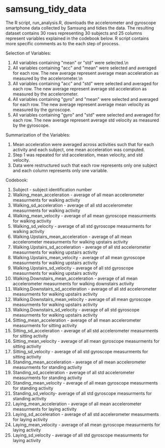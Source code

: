 # samsung_tidy_data
The R script, run_analysis.R, downloads the accelerometer and gyroscope smartphone data collected by Samsung and tidies the data. The resulting dataset contains 30 rows representing 30 subjects and 25 columns represent variables explained in the codebook below. R script contains more specific comments as to the each step of process.

Selection of Variables:
1. All variables containing "mean" or "std" were selected.\n
2. All variables containing "acc" and "mean" were selected and averaged for each row. The new average represent average mean acceleration as measured by the accelerometer.\n
3. All variables containing "acc" and "std" were selected and averaged for each row. The new average represent average std acceleration as measured by the accelerometer.
4. All variables containing "gyro" and "mean" were selected and averaged for each row. The new average represent average mean velocity as measured by the gyroscope.
5. All variables containing "gyro" and "std" were selected and averaged for each row. The new average represent average std velocity as measured by the gyroscope.

Summarization of the Variables:
1. Mean acceleration were averaged across activities such that for each activity and each subject, one mean acceleration was computed. 
2. Step 1 was repeated for std acceleration, mean velocity, and std velocity.
3. Data were restructured such that each row represents only one subject and each column represents only one variable.

Codebook:
1. Subject - subject identification number
2. Walking_mean_acceleration - average of all mean accelerometer measurments for walking activity
3. Walking_sd_acceleration - average of all std accelerometer measurments for walking activity
4. Walking_mean_velocity - average of all mean gyroscope measurments for walking activity
5. Walking_sd_velocity - average of all std gyroscope measurments for walking activity
6. Walking.Upstairs_mean_acceleration - average of all mean accelerometer measurments for walking upstairs activity
7. Walking.Upstairs_sd_acceleration - average of all std accelerometer measurments for walking upstairs activity
8. Walking.Upstairs_mean_velocity - average of all mean gyroscope measurments for walking upstairs activity
9. Walking.Upstairs_sd_velocity - average of all std gyroscope measurments for walking upstairs activity
10. Walking.Downstairs_mean_acceleration - average of all mean accelerometer measurments for walking downstairs activity
11. Walking.Downstairs_sd_acceleration - average of all std accelerometer measurments for walking upstairs activity
12. Walking.Downstairs_mean_velocity - average of all mean gyroscope measurments for walking upstairs activity
13. Walking.Downstairs_sd_velocity - average of all std gyroscope measurments for walking upstairs activity
14. Sitting_mean_acceleration - average of all mean accelerometer measurments for sitting activity
15. Sitting_sd_acceleration - average of all std accelerometer measurments for sitting activity
16. Sitting_mean_velocity - average of all mean gyroscope measurments for sitting activity
17. Sitting_sd_velocity - average of all std gyroscope measurments for sitting activity
18. Standing_mean_acceleration - average of all mean accelerometer measurments for standing activity
19. Standing_sd_acceleration - average of all std accelerometer measurments for standing activity
20. Standing_mean_velocity - average of all mean gyroscope measurments for standing activity
21. Standing_sd_velocity- average of all std gyroscope measurments for standing activity
22. Laying_mean_acceleration - average of all mean accelerometer measurments for laying activity
23. Laying_sd_acceleration - average of all std accelerometer measurments for laying activity
24. Laying_mean_velocity - average of all mean gyroscope measurments for laying activity
25. Laying_sd_velocity - average of all std gyroscope measurments for laying activity
